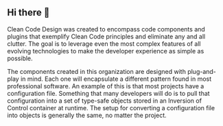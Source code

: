 ## Hi there 👋

Clean Code Design was created to encompass code components and plugins that exemplify Clean Code principles and eliminate any and all clutter. The goal is to leverage even the most complex features of all evolving technologies to make the developer experience as simple as possible. 

The components created in this organization are designed with plug-and-play in mind. Each one will encapsulate a different pattern found in most professional software. An example of this is that most projects have a configuration file. Something that many developers will do is to pull that configuration into a set of type-safe objects stored in an Inversion of Control container at runtime. The setup for converting a configuration file into objects is generally the same, no matter the project. 
